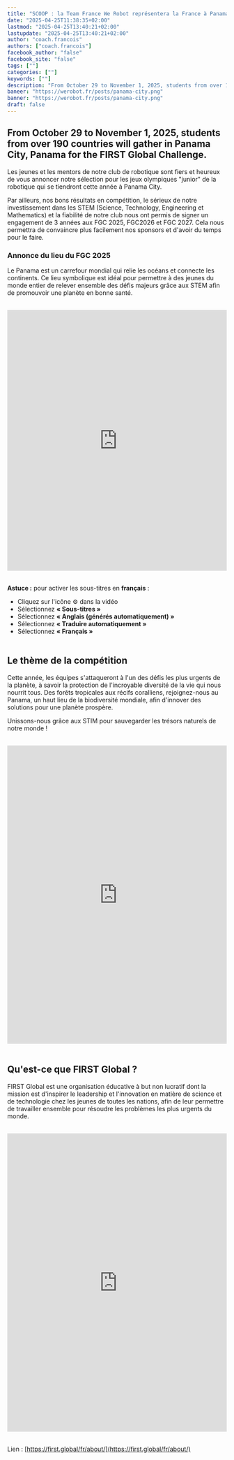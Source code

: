 ```yaml
---
title: "SCOOP : la Team France We Robot représentera la France à Panama au FGC 2025 (TO TRANSLATE)"
date: "2025-04-25T11:38:35+02:00"
lastmod: "2025-04-25T13:40:21+02:00"
lastupdate: "2025-04-25T13:40:21+02:00"
author: "coach.francois"
authors: ["coach.francois"]
facebook_author: "false"
facebook_site: "false"
tags: [""]
categories: [""]
keywords: [""]
description: "From October 29 to November 1, 2025, students from over 190 countries will gather in Panama City, Panama for the FIRST Global Challenge."
baneer: "https://werobot.fr/posts/panama-city.png"
banner: "https://werobot.fr/posts/panama-city.png"
draft: false
---
```

## From October 29 to November 1, 2025, students from over 190 countries will gather in Panama City, Panama for the FIRST Global Challenge.
Les jeunes et les mentors de notre club de robotique sont fiers et heureux de vous annoncer notre sélection pour les jeux olympiques "junior" de la robotique qui se tiendront cette année à Panama City.

Par ailleurs, nos bons résultats en compétition, le sérieux de notre investissement dans les STEM (Science, Technology, Engineering et Mathematics) et la fiabilité de notre club nous ont permis de signer un engagement de 3 années aux FGC 2025, FGC2026 et FGC 2027. Cela nous permettra de convaincre plus facilement nos sponsors et d'avoir du temps pour le faire.

### Annonce du lieu du FGC 2025

Le Panama est un carrefour mondial qui relie les océans et connecte les continents. Ce lieu symbolique est idéal pour permettre à des jeunes du monde entier de relever ensemble des défis majeurs grâce aux STEM afin de promouvoir une planète en bonne santé.

<br>
<iframe title="2025 FIRST Global Challenge Location Announcement | FGC2025" class="youtube-player" width="100%" height="597" src="https://www.youtube.com/embed/fmsKBBSy0gk?feature=oembed" frameborder="0" allow="accelerometer; autoplay; clipboard-write; encrypted-media; gyroscope; picture-in-picture; web-share" referrerpolicy="strict-origin-when-cross-origin" allowfullscreen></iframe>
<br><br>

<strong>Astuce :</strong> pour activer les sous-titres en <strong>français</strong> :
- Cliquez sur l'icône ⚙️ dans la vidéo
- Sélectionnez <strong>« Sous-titres »</strong>
- Sélectionnez <strong>« Anglais (générés automatiquement) »</strong>
- Sélectionnez <strong>« Traduire automatiquement »</strong>
- Sélectionnez <strong>« Français »</strong>
<br><br>

## Le thème de la compétition

Cette année, les équipes s'attaqueront à l'un des défis les plus urgents de la planète, à savoir la protection de l'incroyable diversité de la vie qui nous nourrit tous. Des forêts tropicales aux récifs coralliens, rejoignez-nous au Panama, un haut lieu de la biodiversité mondiale, afin d'innover des solutions pour une planète prospère.

Unissons-nous grâce aux STIM pour sauvegarder les trésors naturels de notre monde !

<br>
<iframe width="100%" height="683" src="https://www.youtube.com/embed/C81IOjfVa3I" title="Eco Equilibrium Theme | FGC2025Panama" frameborder="0" allow="accelerometer; autoplay; clipboard-write; encrypted-media; gyroscope; picture-in-picture; web-share" referrerpolicy="strict-origin-when-cross-origin" allowfullscreen></iframe>
<br><br>

## Qu'est-ce que FIRST Global ?

FIRST Global est une organisation éducative à but non lucratif dont la mission est d'inspirer le leadership et l'innovation en matière de science et de technologie chez les jeunes de toutes les nations, afin de leur permettre de travailler ensemble pour résoudre les problèmes les plus urgents du monde.

<br>
<iframe title="What is FIRST Global?" width="100%" height="683" src="https://www.youtube.com/embed/6YnnePHGRww?feature=oembed" frameborder="0" allow="accelerometer; autoplay; clipboard-write; encrypted-media; gyroscope; picture-in-picture; web-share" referrerpolicy="strict-origin-when-cross-origin" allowfullscreen></iframe>
<br><br>

Lien : [https://first.global/fr/about/](https://first.global/fr/about/)

